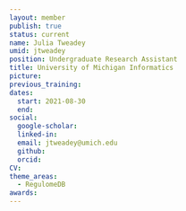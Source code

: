 ```yaml
---
layout: member
publish: true
status: current
name: Julia Tweadey
umid: jtweadey
position: Undergraduate Research Assistant
title: University of Michigan Informatics 
picture: 
previous_training: 
dates:
  start: 2021-08-30
  end: 
social: 
  google-scholar: 
  linked-in: 
  email: jtweadey@umich.edu
  github:
  orcid:
CV: 
theme_areas:
  - RegulomeDB
awards:
---
```


